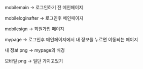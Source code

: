 mobilemain -> 로그인하기 전 메인페이지

mobileloginafter -> 로그인후 메인페이지

mobilesign -> 회원가입 페이지

mypage -> 로그인후 메인페이지에서 내 정보를 누르면 이동되는 페이지


내 정보 png -> mypage의 배경

모바일 png -> 일단 가지고있기
